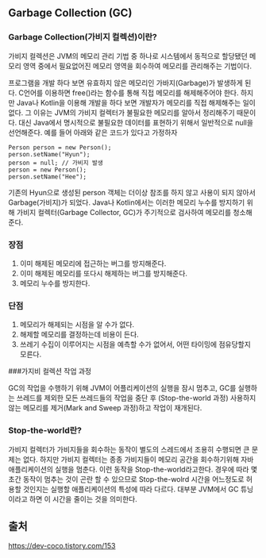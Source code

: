 ## Garbage Collection (GC)

### Garbage Collection(가비지 컬렉션)이란?

가비지 컬렉션은 JVM의 메모리 관리 기법 중 하나로 시스템에서 동적으로 할당됐던 메모리 영역 중에서 필요없어진 메모리 영역을 회수하여 메모리를 관리해주는 기법이다.

프로그램을 개발 하다 보면 유효하지 않은 메모리인 가바지(Garbage)가 발생하게 된다. 
C언어를 이용하면 free()라는 함수를 통해 직접 메모리를 해제해주어야 한다. 
하지만 Java나 Kotlin을 이용해 개발을 하다 보면 개발자가 메모리를 직접 해제해주는 일이 없다. 
그 이유는 JVM의 가비지 컬렉터가 불필요한 메모리를 알아서 정리해주기 때문이다. 
대신 Java에서 명시적으로 불필요한 데이터를 표현하기 위해서 일반적으로 null을 선언해준다. 
예를 들어 아래와 같은 코드가 있다고 가정하자

```
Person person = new Person();
person.setName("Hyun");
person = null; // 가비지 발생
person = new Person();
person.setName("Hee");
```

기존의 Hyun으로 생성된 person 객체는 더이상 참조를 하지 않고 사용이 되지 않아서 Garbage(가비지)가 되었다. 
Java나 Kotlin에서는 이러한 메모리 누수를 방지하기 위해 가비지 컬렉터(Garbage Collector, GC)가 주기적으로 검사하여 메모리를 청소해준다.


### 장점

1. 이미 해제된 메모리에 접근하는 버그를 방지해준다.
2. 이미 해제된 메모리를 또다시 해제하는 버그를 방지해준다.
3. 메모리 누수를 방지한다.


### 단점

1. 메모리가 해제되는 시점을 알 수가 없다.
2. 해제할 메모리를 결정하는데 비용이 든다.
3. 쓰레기 수집이 이루어지는 시점을 예측할 수가 없어서, 어떤 타이밍에 점유당할지 모른다.


###가지비 컬렉션 작업 과정

GC의 작업을 수행하기 위해 JVM이 어플리케이션의 실행을 잠시 멈추고, GC를 실행하는 쓰레드를 제외한 모든 쓰레드들의 작업을 중단 후 (Stop-the-world 과정) 사용하지 않는 메모리를 제거(Mark and Sweep 과정)하고 작업이 재개된다.


### Stop-the-world란?

가비지 컬렉터가 가비지들을 회수하는 동작이 별도의 스레드에서  조용히 수행되면 큰 문제는 없다.
하지만 가비지 컬렉터는 종종 가비지들이 메모리 공간을 회수하기위해 자바 애플리케이션의 실행을 멈춘다.
이런 동작을 Stop-the-world라고한다. 경우에 따라 몇 초간 동작이 멈추는 것이 곤란 할 수 있으므로
Stop-the-wolrd 시간을 어느정도로 허용할 것인지는 실행할 애플리케이션의 특성에 따라 다르다.
대부분 JVM에서 GC 튜닝이라고 하면 이 시간을 줄이는 것을 의미한다.


## 출처
https://dev-coco.tistory.com/153
